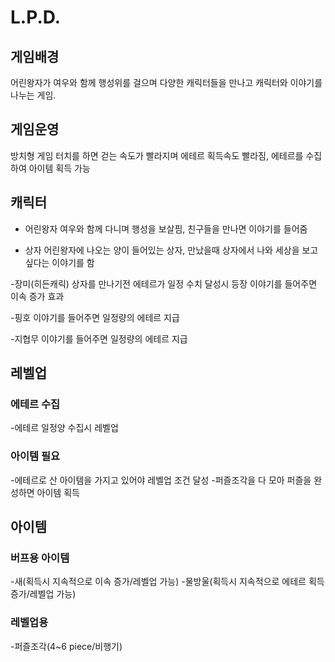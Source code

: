 # L.P.D.
## 게임배경
어린왕자가 여우와 함께 행성위를 걸으며 다양한 캐릭터들을 만나고 캐릭터와 이야기를 나누는 게임.

## 게임운영
방치형 게임 터치를 하면 걷는 속도가 빨라지며 에테르 획득속도 빨라짐, 에테르를 수집하여 아이템 획득 가능

## 캐릭터

- 어린왕자
여우와 함께 다니며 행성을 보살핌, 친구들을 만나면 이야기를 들어줌

- 상자
어린왕자에 나오는 양이 들어있는 상자, 만났을때 상자에서 나와 세상을 보고싶다는 이야기를 함

-장미(히든캐릭)
상자를 만나기전 에테르가 일정 수치 달성시 등장 이야기를 들어주면 이속 증가 효과

-핑호
이야기를 들어주면 일정량의 에테르 지급

-지협무
이야기를 들어주면 일정량의 에테르 지급 

## 레벨업
### 에테르 수집
-에테르 일정양 수집시 레벨업

### 아이템 필요
-에테르로 산 아이템을 가지고 있어야 레벨업 조건 달성
-퍼즐조각을 다 모아 퍼즐을 완성하면 아이템 획득

## 아이템
### 버프용 아이템
-새(획득시 지속적으로 이속 증가/레벨업 가능)
-물방울(획득시 지속적으로 에테르 획득 증가/레벨업 가능)
### 레벨업용 
-퍼즐조각(4~6 piece/비행기)
